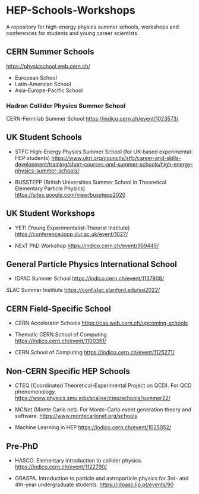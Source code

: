 # HEP-Schools-Workshops
A repository for high-energy physics summer schools, workshops and conferences for students and young career scientists. 

## CERN Summer Schools
https://physicschool.web.cern.ch/
* European School
* Latin-American School
* Asia-Europe-Pacific School

### Hadron Collider Physics Summer School
CERN-Fermilab Summer School
https://indico.cern.ch/event/1023573/


## UK Student Schools
* STFC High-Energy Physics Summer School
(for UK-based experimental-HEP students)
https://www.ukri.org/councils/stfc/career-and-skills-development/training/short-courses-and-summer-schools/high-energy-physics-summer-schools/

* BUSSTEPP (British Universities Summer School in Theoretical Elementary Particle Physics)
https://sites.google.com/view/busstepp2020

## UK Student Workshops
* YETI (Young Experimentalist-Theorist Institute)
https://conference.ippp.dur.ac.uk/event/1027/

* NExT PhD Workshop
https://indico.cern.ch/event/959445/



## General Particle Physics International School
* IDPAC Summer School
https://indico.cern.ch/event/1137808/

SLAC Summer Institute
https://conf.slac.stanford.edu/ssi2022/



## CERN Field-Specific School
* CERN Accelerator Schools
https://cas.web.cern.ch/upcoming-schools

* Thematic CERN School of Computing
https://indico.cern.ch/event/1100351/

* CERN School of Computing
https://indico.cern.ch/event/1125271/


## Non-CERN Specific HEP Schools
* CTEQ (Coordinated Theoretical-Experimental Project on QCD). For QCD phenomenology.
https://www.physics.smu.edu/scalise/cteq/schools/summer22/

* MCNet (Monte Carlo net). For Monte-Carlo event generation theory and software.
https://www.montecarlonet.org/schools

* Machine Learning in HEP
https://indico.cern.ch/event/1025052/



## Pre-PhD
* HASCO. Elementary introduction to collider physics.
https://indico.cern.ch/event/1122790/

* GRASPA. Introduction to particle and astroparticle physics for 3rd- and 4th-year undergraduate students.
https://idpasc.lip.pt/events/90


